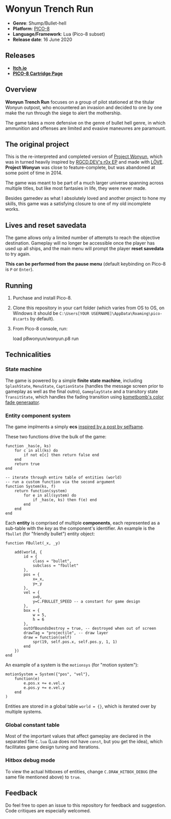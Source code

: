 # Wonyun Trench Run

* **Genre**: Shump/Bullet-hell
* **Platform**: [PICO-8](https://www.lexaloffle.com/pico-8.php)
* **Language/Framework**: Lua (Pico-8 subset)
* **Release date**: 16 June 2020

## Releases

* **[Itch.io](https://junongx.itch.io/wonyun-trench-run)**
* **[PICO-8 Cartridge Page](https://www.lexaloffle.com/bbs/?pid=78124)**

## Overview 

**Wonyun Trench Run** focuses on a group of pilot stationed at the titular Wonyun outpost, who encountered an invasion and decided to one by one make the run through the siege to alert the mothership.

The game takes a more defensive on the genre of bullet hell genre, in which ammunition and offenses are limited and evasive maneuvres are paramount.

## The original project

This is the re-interpreted and completed version of [Project Wonyun](https://github.com/JunoNgx/Project-Wonyun), which was in turned heavily inspired by [RGCD.DEV's r0x EP](https://rgcddev.itch.io/r0x-extended-play) and made with [LÖVE](https://love2d.org/). **Project Wonyun** was close to feature-complete, but was abandoned at some point of time in 2014.

The game was meant to be part of a much larger universe spanning across multiple titles, but like most fantasies in life, they were never made.

Besides gamedev as what I absolutely loved and another project to hone my skills, this game was a satisfying closure to one of my old incomplete works.

## Lives and reset savedata

The game allows only a limited number of attempts to reach the objective destination. Gameplay will no longer be accessible once the player has used up all ships, and the main menu will prompt the player **reset savedata** to try again.

**This can be performed from the pause menu** (default keybinding on Pico-8 is `P` or `Enter`).

## Running

1. Purchase and install Pico-8.
2. Clone this repository in your cart folder (which varies from OS to OS, on Windows it should be `C:\Users[YOUR USERNAME]\AppData\Roaming\pico-8\carts` by default).
3. From Pico-8 console, run:


    load p8wonyun/wonyun.p8
    run


## Technicalities

### State machine

The game is powered by a simple **finite state machine**, including `SplashState`, `MenuState`, `CaptionState` (handles the message screen prior to gameplay as well as the final outro), `GameplayState` and a transitory state `TransitState`, which handles the fading transition using [kometbomb's color fade generaator](https://www.lexaloffle.com/bbs/?tid=28552).

### Entity component system

The game implments a simply **ecs** [inspired by a post by selfsame](https://www.lexaloffle.com/bbs/?pid=44917).

These two functions drive the bulk of the  game:

    function _has(e, ks)
        for c in all(ks) do
            if not e[c] then return false end
        end
        return true
    end

    -- iterate through entire table of entities (world)
    -- run a custom function via the second argument
    function System(ks, f)
        return function(system)
            for e in all(system) do
                if _has(e, ks) then f(e) end
            end
        end
    end

Each **entity** is comprised of multiple **components**, each represented as a sub-table with the *key* as the component's identifier. An example is the `fbullet` (for "friendly bullet") entity object:

    function FBullet(_x, _y)

        add(world, {
            id = {
                class = "bullet",
                subclass = "fbullet"
            },
            pos = {
                x=_x,
                y=_y
            },
            vel = {
                x=0,
                y=C.FBULLET_SPEED -- a constant for game design
            },
            box = {
                w = 5,
                h = 6
            },
            outOfBoundsDestroy = true, -- destroyed when out of screen
            drawTag = "projectile", -- draw layer
            draw = function(self)
                spr(19, self.pos.x, self.pos.y, 1, 1)
            end
        })
    end

An example of a system is the `motionsys` (for "motion system"):

	motionSystem = System({"pos", "vel"},
		function(e) 
			e.pos.x += e.vel.x
			e.pos.y += e.vel.y
		end
	)

Entities are stored in a global table `world = {}`, which is iterated over by multiple systems.

### Global constant table

Most of the important values that affect gameplay are declared in the separated file `C.lua` (Lua does not have `const`, but you get the idea), which facilitates game design tuning and iterations.

### Hitbox debug mode

To view the actual hitboxes of entities, change `C.DRAW_HITBOX_DEBUG` (the same file mentioned above) to `true`.

## Feedback

Do feel free to open an issue to this repository for feedback and suggestion. Code critiques are especially welcomed.
